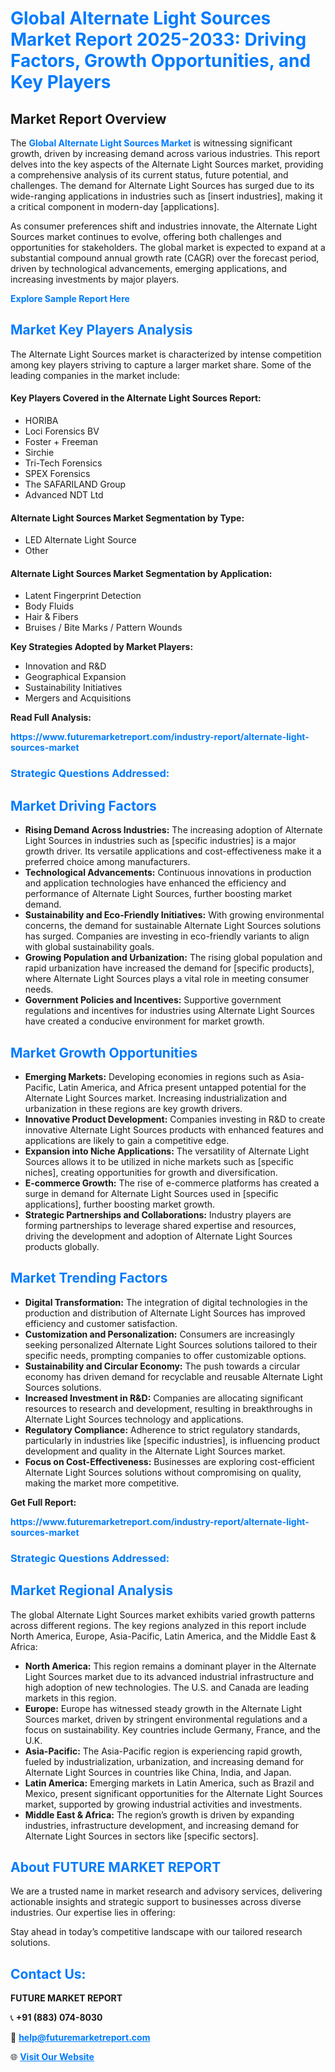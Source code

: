 <h1 style="color: #007BFF;">Global Alternate Light Sources Market Report 2025-2033: Driving Factors, Growth Opportunities, and Key Players</h1>

<section id="overview">
<h2>Market Report Overview</h2>
<p>The <a href="https://www.futuremarketreport.com/industry-report/alternate-light-sources-market" style="color: #007BFF; text-decoration: none;"><strong>Global Alternate Light Sources Market</strong></a> is witnessing significant growth, driven by increasing demand across various industries. This report delves into the key aspects of the Alternate Light Sources market, providing a comprehensive analysis of its current status, future potential, and challenges. The demand for Alternate Light Sources has surged due to its wide-ranging applications in industries such as [insert industries], making it a critical component in modern-day [applications].</p>
<p>As consumer preferences shift and industries innovate, the Alternate Light Sources market continues to evolve, offering both challenges and opportunities for stakeholders. The global market is expected to expand at a substantial compound annual growth rate (CAGR) over the forecast period, driven by technological advancements, emerging applications, and increasing investments by major players.</p>
</section>

<section id="overview">
<p><a href="https://www.futuremarketreport.com/request-sample/reportId=81313" style="color: #007BFF; text-decoration: none;"><strong>Explore Sample Report Here</strong></a></p>
</section>

<section id="key-players">
<h2 style="color: #007BFF;">Market Key Players Analysis</h2>
<p>The Alternate Light Sources market is characterized by intense competition among key players striving to capture a larger market share. Some of the leading companies in the market include:</p>
<h4>Key Players Covered in the Alternate Light Sources Report:</h4>
<ul><li>HORIBA</li><li>Loci Forensics BV</li><li>Foster + Freeman</li><li>Sirchie</li><li>Tri-Tech Forensics</li><li>SPEX Forensics</li><li>The SAFARILAND Group</li><li>Advanced NDT Ltd</li></ul>
<h4>Alternate Light Sources Market Segmentation by Type:</h4>
<ul><li>LED Alternate Light Source</li><li>Other</li></ul>

<h4>Alternate Light Sources Market Segmentation by Application:</h4>
<ul><li>Latent Fingerprint Detection</li><li>Body Fluids</li><li>Hair &amp; Fibers</li><li>Bruises / Bite Marks / Pattern Wounds</li></ul>
<p><strong>Key Strategies Adopted by Market Players:</strong></p>
<ul>
<li>Innovation and R&D</li>
<li>Geographical Expansion</li>
<li>Sustainability Initiatives</li>
<li>Mergers and Acquisitions</li>
</ul>
</section>

<section>
<p><strong>Read Full Analysis: </strong></p><a href="https://www.futuremarketreport.com/industry-report/alternate-light-sources-market" style="color: #007BFF; text-decoration: none;"><strong>https://www.futuremarketreport.com/industry-report/alternate-light-sources-market</strong></a>
<h3 style="color: #007BFF;">Strategic Questions Addressed:</h3>
</section>

<section id="driving-factors">
<h2 style="color: #007BFF;">Market Driving Factors</h2>
<ul>
<li><strong>Rising Demand Across Industries:</strong> The increasing adoption of Alternate Light Sources in industries such as [specific industries] is a major growth driver. Its versatile applications and cost-effectiveness make it a preferred choice among manufacturers.</li>
<li><strong>Technological Advancements:</strong> Continuous innovations in production and application technologies have enhanced the efficiency and performance of Alternate Light Sources, further boosting market demand.</li>
<li><strong>Sustainability and Eco-Friendly Initiatives:</strong> With growing environmental concerns, the demand for sustainable Alternate Light Sources solutions has surged. Companies are investing in eco-friendly variants to align with global sustainability goals.</li>
<li><strong>Growing Population and Urbanization:</strong> The rising global population and rapid urbanization have increased the demand for [specific products], where Alternate Light Sources plays a vital role in meeting consumer needs.</li>
<li><strong>Government Policies and Incentives:</strong> Supportive government regulations and incentives for industries using Alternate Light Sources have created a conducive environment for market growth.</li>
</ul>
</section>

<section id="growth-opportunities">
<h2 style="color: #007BFF;">Market Growth Opportunities</h2>
<ul>
<li><strong>Emerging Markets:</strong> Developing economies in regions such as Asia-Pacific, Latin America, and Africa present untapped potential for the Alternate Light Sources market. Increasing industrialization and urbanization in these regions are key growth drivers.</li>
<li><strong>Innovative Product Development:</strong> Companies investing in R&D to create innovative Alternate Light Sources products with enhanced features and applications are likely to gain a competitive edge.</li>
<li><strong>Expansion into Niche Applications:</strong> The versatility of Alternate Light Sources allows it to be utilized in niche markets such as [specific niches], creating opportunities for growth and diversification.</li>
<li><strong>E-commerce Growth:</strong> The rise of e-commerce platforms has created a surge in demand for Alternate Light Sources used in [specific applications], further boosting market growth.</li>
<li><strong>Strategic Partnerships and Collaborations:</strong> Industry players are forming partnerships to leverage shared expertise and resources, driving the development and adoption of Alternate Light Sources products globally.</li>
</ul>
</section>

<section id="trending-factors">
<h2 style="color: #007BFF;">Market Trending Factors</h2>
<ul>
<li><strong>Digital Transformation:</strong> The integration of digital technologies in the production and distribution of Alternate Light Sources has improved efficiency and customer satisfaction.</li>
<li><strong>Customization and Personalization:</strong> Consumers are increasingly seeking personalized Alternate Light Sources solutions tailored to their specific needs, prompting companies to offer customizable options.</li>
<li><strong>Sustainability and Circular Economy:</strong> The push towards a circular economy has driven demand for recyclable and reusable Alternate Light Sources solutions.</li>
<li><strong>Increased Investment in R&D:</strong> Companies are allocating significant resources to research and development, resulting in breakthroughs in Alternate Light Sources technology and applications.</li>
<li><strong>Regulatory Compliance:</strong> Adherence to strict regulatory standards, particularly in industries like [specific industries], is influencing product development and quality in the Alternate Light Sources market.</li>
<li><strong>Focus on Cost-Effectiveness:</strong> Businesses are exploring cost-efficient Alternate Light Sources solutions without compromising on quality, making the market more competitive.</li>
</ul>
</section>

<section>
<p><strong>Get Full Report: </strong></p><a href="https://www.futuremarketreport.com/industry-report/alternate-light-sources-market" style="color: #007BFF; text-decoration: none;"><strong>https://www.futuremarketreport.com/industry-report/alternate-light-sources-market</strong></a>
<h3 style="color: #007BFF;">Strategic Questions Addressed:</h3>
</section>


<section id="regional-analysis">
<h2 style="color: #007BFF;">Market Regional Analysis</h2>
<p>The global Alternate Light Sources market exhibits varied growth patterns across different regions. The key regions analyzed in this report include North America, Europe, Asia-Pacific, Latin America, and the Middle East & Africa:</p>
<ul>
<li><strong>North America:</strong> This region remains a dominant player in the Alternate Light Sources market due to its advanced industrial infrastructure and high adoption of new technologies. The U.S. and Canada are leading markets in this region.</li>
<li><strong>Europe:</strong> Europe has witnessed steady growth in the Alternate Light Sources market, driven by stringent environmental regulations and a focus on sustainability. Key countries include Germany, France, and the U.K.</li>
<li><strong>Asia-Pacific:</strong> The Asia-Pacific region is experiencing rapid growth, fueled by industrialization, urbanization, and increasing demand for Alternate Light Sources in countries like China, India, and Japan.</li>
<li><strong>Latin America:</strong> Emerging markets in Latin America, such as Brazil and Mexico, present significant opportunities for the Alternate Light Sources market, supported by growing industrial activities and investments.</li>
<li><strong>Middle East & Africa:</strong> The region’s growth is driven by expanding industries, infrastructure development, and increasing demand for Alternate Light Sources in sectors like [specific sectors].</li>
</ul>
</section>

<footer>
<h2 style="color: #007BFF;">About FUTURE MARKET REPORT</h2>
<p>We are a trusted name in market research and advisory services, delivering actionable insights and strategic support to businesses across diverse industries. Our expertise lies in offering:</p>

<p>Stay ahead in today’s competitive landscape with our tailored research solutions.</p>

<h2 style="color: #007BFF;">Contact Us:</h2>
<p><strong>FUTURE MARKET REPORT</strong></p>
<p>📞 <strong>+91 (883) 074-8030</strong></p>
<p>📧 <strong><a href="mailto:help@futuremarketreport.com" style="color: #007BFF;">help@futuremarketreport.com</a></strong></p>
<p>🌐 <strong><a href="https://www.futuremarketreport.com/" style="color: #007BFF;">Visit Our Website</a></strong></p>
</footer>